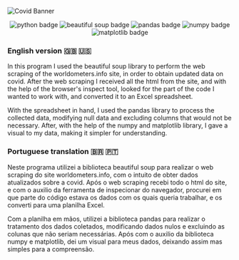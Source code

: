 ![Covid Banner](https://user-images.githubusercontent.com/57842220/149853924-1f839493-7871-4da9-a273-b59d18fac8bb.png)

<div align="center" id="badges"> 
  <img id="python" src="https://img.shields.io/badge/Python-v3.9.0-lightgrey" alt="python badge"/>
  <img id="beautiful-soup" src="https://img.shields.io/badge/Beautiful%20Soup-v4.9.0-lightgrey" alt="beautiful soup badge"/>
  <img id="pandas" src="https://img.shields.io/badge/Pandas-v1.3.5-lightgrey" alt="pandas badge"/>
  <img id="numpy" src="https://img.shields.io/badge/Numpy-v1.22.1-lightgrey" alt="numpy badge"/>
  <img id="matplotlib" src="https://img.shields.io/badge/Matplotlib-v3.5.1-lightgrey" alt="matplotlib badge"/>
</div>


### English version 🇬🇧 🇺🇸

In this program I used the beautiful soup library to perform the web scraping of the worldometers.info site, in order to obtain updated data on covid. After the web scraping I received all the html from the site, and with the help of the browser's inspect tool, looked for the part of the code I wanted to work with, and converted it to an Excel spreadsheet.

With the spreadsheet in hand, I used the pandas library to process the collected data, modifying null data and excluding columns that would not be necessary. After, with the help of the numpy and matplotlib library, I gave a visual to my data, making it simpler for understanding.


### Portuguese translation 🇧🇷 🇵🇹

Neste programa utilizei a biblioteca beautiful soup para realizar o web scraping do site worldometers.info, com o intuito de obter dados atualizados sobre a covid. Após o web scraping recebi todo o html do site, e com o auxilio da ferramenta de inspecionar do navegador, procurei em que parte do código estava os dados com os quais queria trabalhar, e os converti para uma planilha Excel.

Com a planilha em mãos, utilizei a biblioteca pandas para realizar o tratamento dos dados coletados, modificando dados nulos e excluindo as colunas que não seriam necessárias. Após com o auxilio da biblioteca numpy e matplotlib, dei um visual para meus dados, deixando assim mas simples para a compreensão.
